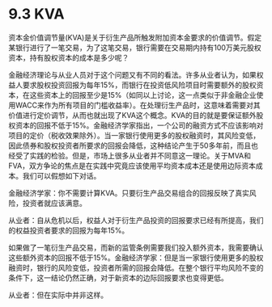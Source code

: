 # 9.3 KVA

资本金价值调节量(KVA)是关于衍生产品所触发附加资本金要求的价值调节。假定某银行进行了一笔交易，为了这笔交易，银行需要在交易期内持有100万美元股权资本，持有股权资本的成本是多少呢？

金融经济理论与从业人员对于这个问题又有不同的看法。许多从业者认为，如果权益人要求股权投资回报为每年15%，而银行在投资低风险项目时需要额外的股权资本，在这些资本上的回报至少是15%（如同以上讨论，这一点类似于非金融企业使用WACC来作为所有项目的门槛收益率）。在处理衍生产品时，这意味着需要对其价值进行定价调节，从而也就出现了KVA这个概念。KVA的目的就是要保证额外股权资本的回报不低于15%。金融经济学家指出，一个公司的融资方式不应该影响对项目的定价（税收效果除外）。当一家银行使用更多的股权融资时，其风险变低，因此债券和股权投资者所要求的回报会降低，这种结论产生于50多年前，而且也经受了实践的检验。但是，市场上很多从业者并不同意这一理论。关于MVA和FVA，双方争论的焦点是在实践中究竟应该使用平均资本成本还是使用边际资本成本。我们可以假想如下对话。

金融经济学家：你不需要计算KVA。只要衍生产品交易组合的回报反映了真实风险，投资者就应该满意。

从业者：自从危机以后，权益人对于衍生产品投资的回报要求已经有所提高，我们的权益投资者要求的回报为每年15%。

如果做了一笔衍生产品交易，而新的监管条例需要我们投入额外资本，我需要确认这些额外资本的回报不低于15%。金融经济学家：但是当一家银行使用更多的股权融资时，银行的风险变低，投资者所需的回报会降低。在整个银行平均风险不变的条件下，这一结论仍然正确，对于新资本的边际回报要求也变得更低。

从业者：但在实际中并非这样。